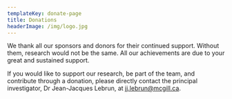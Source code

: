 ```yaml
---
templateKey: donate-page
title: Donations
headerImage: /img/logo.jpg
---
```


We thank all our sponsors and donors for their continued support. Without them, research would not be the same. All our achievements are due to your great and sustained support.
 
If you would like to support our research, be part of the team, and contribute through a donation, please directly contact the principal investigator, Dr Jean-Jacques Lebrun, at jj.lebrun@mcgill.ca.
